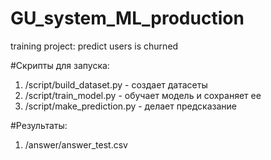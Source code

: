 # GU_system_ML_production
training project: predict users  is churned 

#Скрипты для запуска:
1. /script/build_dataset.py - создает датасеты
2. /script/train_model.py - обучает модель и сохраняет ее
3. /script/make_prediction.py - делает предсказание

#Результаты:
1. /answer/answer_test.csv
